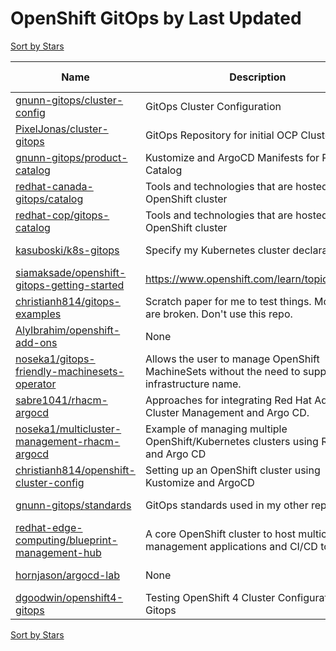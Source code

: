 # OpenShift GitOps by Last Updated

[Sort by Stars](OpenShift%20GitOps.Stars.md)

Name | Description | Last Updated | Stars 
--- | --- | --- | --- 
[gnunn-gitops/cluster-config](https://github.com/gnunn-gitops/cluster-config) | GitOps Cluster Configuration | 2022-04-15 | 30 
[PixelJonas/cluster-gitops](https://github.com/PixelJonas/cluster-gitops) | GitOps Repository for initial OCP Cluster | 2022-04-14 | 9 
[gnunn-gitops/product-catalog](https://github.com/gnunn-gitops/product-catalog) | Kustomize and ArgoCD Manifests for Product Catalog | 2022-04-13 | 26 
[redhat-canada-gitops/catalog](https://github.com/redhat-cop/gitops-catalog) | Tools and technologies that are hosted on an OpenShift cluster | 2022-04-13 | 122 
[redhat-cop/gitops-catalog](https://github.com/redhat-cop/gitops-catalog) | Tools and technologies that are hosted on an OpenShift cluster | 2022-04-13 | 122 
[kasuboski/k8s-gitops](https://github.com/kasuboski/k8s-gitops) | Specify my Kubernetes cluster declaratively | 2022-04-08 | 24 
[siamaksade/openshift-gitops-getting-started](https://github.com/siamaksade/openshift-gitops-getting-started) | https://www.openshift.com/learn/topics/gitops/ | 2022-03-16 | 46 
[christianh814/gitops-examples](https://github.com/christianh814/gitops-examples) | Scratch paper for me to test things. Most things are broken. Don't use this repo. | 2022-03-04 | 66 
[AlyIbrahim/openshift-add-ons](https://github.com/AlyIbrahim/openshift-add-ons) | None | 2022-01-14 | 2 
[noseka1/gitops-friendly-machinesets-operator](https://github.com/noseka1/gitops-friendly-machinesets-operator) | Allows the user to manage OpenShift MachineSets without the need to supply the infrastructure name. | 2021-12-20 | 1 
[sabre1041/rhacm-argocd](https://github.com/sabre1041/rhacm-argocd) | Approaches for integrating Red Hat Advanced Cluster Management and Argo CD. | 2021-11-12 | 6 
[noseka1/multicluster-management-rhacm-argocd](https://github.com/noseka1/multicluster-management-rhacm-argocd) | Example of managing multiple OpenShift/Kubernetes clusters using RHACM and Argo CD | 2021-11-08 | 16 
[christianh814/openshift-cluster-config](https://github.com/christianh814/openshift-cluster-config) | Setting up an OpenShift cluster using Kustomize and ArgoCD | 2021-10-18 | 26 
[gnunn-gitops/standards](https://github.com/gnunn-gitops/standards) | GitOps standards used in my other repos | 2021-09-29 | 60 
[redhat-edge-computing/blueprint-management-hub](https://github.com/redhat-edge-computing/blueprint-management-hub) | A core OpenShift cluster to host multicluster management applications and CI/CD tools | 2021-04-22 | 8 
[hornjason/argocd-lab](https://github.com/hornjason/argocd-lab) | None | 2020-12-21 | 5 
[dgoodwin/openshift4-gitops](https://github.com/dgoodwin/openshift4-gitops) | Testing OpenShift 4 Cluster Configuration With Gitops | 2020-02-11 | 17 

[Sort by Stars](OpenShift%20GitOps.Stars.md)
